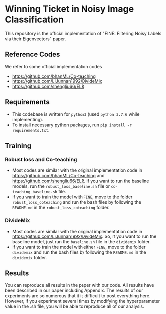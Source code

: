 # Winning Ticket in Noisy Image Classification
This repository is the official implementation of "FINE: Filtering Noisy Labels via their Eigenvectors" paper.

## Reference Codes
We refer to some official implementation codes

 - https://github.com/bhanML/Co-teaching
 - https://github.com/LiJunnan1992/DivideMix
 - https://github.com/shengliu66/ELR

 




## Requirements
- This codebase is written for `python3` (used `python 3.7.6` while implementing).
- To install necessary python packages, run `pip install -r requirements.txt`.


## Training

### Robust loss and Co-teaching
 - Most codes are similar with the original implementation code in https://github.com/bhanML/Co-teaching and https://github.com/shengliu66/ELR. If you want to run the baseline models, run the `robust_loss_baseline.sh` file or `co-teaching_baseline.sh` file.
 - If you want to train the model with `FINE`, move to the folder `robust_loss_coteaching` and run the bash files by following the `README.md` in the `robust_loss_coteaching` folder.
 
### DivideMix
- Most codes are similar with the original implementation code in https://github.com/LiJunnan1992/DivideMix. So, if you want to run the baseline model, just run the `baseline.sh` file in the `dividemix` folder.
- If you want to train the model with either `FINE`, move to the folder `dividemix` and run the bash files by following the `README.md` in the `dividemix` folder.


## Results
You can reproduce all results in the paper with our code. All results have been described in our paper including Appendix. The results of our experiments are so numerous that it is difficult to post everything here. However, if you experiment several times by modifying the hyperparameter value in the .sh file, you will be able to reproduce all of our analysis.
